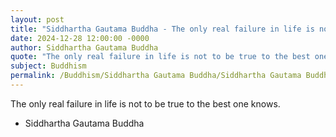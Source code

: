 ```yaml
---
layout: post
title: "Siddhartha Gautama Buddha - The only real failure in life is not to"
date: 2024-12-28 12:00:00 -0000
author: Siddhartha Gautama Buddha
quote: "The only real failure in life is not to be true to the best one knows."
subject: Buddhism
permalink: /Buddhism/Siddhartha Gautama Buddha/Siddhartha Gautama Buddha - The only real failure in life is not to
---
```


The only real failure in life is not to be true to the best one knows.

- Siddhartha Gautama Buddha
